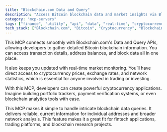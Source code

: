 ```yaml
---
title: "Blockchain.com Data and Query"
description: "Access Bitcoin blockchain data and market insights via Blockchain.com APIs for cryptocurrency analysis and monitoring."
category: "mcp-servers"
tags: ["finance", "utility", "api", "data", "real-time", "cryptocurrency", "blockchain", "market insights"]
tech_stack: ["Blockchain.com", "Bitcoin", "Cryptocurrency", "Blockchain", "API Integration", "Market Monitoring"]
---
```


This MCP connects smoothly with Blockchain.com's Data and Query APIs, allowing developers to gather detailed Bitcoin blockchain information. You can access transaction details, address balances, and block data all in one place.

It also keeps you updated with real-time market monitoring. You’ll have direct access to cryptocurrency prices, exchange rates, and network statistics, which is essential for anyone involved in trading or investing.

With this MCP, developers can create powerful cryptocurrency applications. Imagine building portfolio trackers, payment verification systems, or even blockchain analytics tools with ease.

This MCP makes it simple to handle intricate blockchain data queries. It delivers reliable, current information for individual addresses and broader network analysis. This feature makes it a great fit for fintech applications, trading platforms, and blockchain research projects.